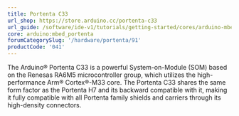 ```yaml
---
title: Portenta C33
url_shop: https://store.arduino.cc/portenta-c33
url_guide: /software/ide-v1/tutorials/getting-started/cores/arduino-mbed_portenta
core: arduino:mbed_portenta
forumCategorySlug: '/hardware/portenta/91'
productCode: '041'
---
```


The Arduino® Portenta C33 is a powerful System-on-Module (SOM) based on the Renesas RA6M5 microcontroller group, which utilizes the high-performance Arm® Cortex®-M33 core. The Portenta C33 shares the same form factor as the Portenta H7 and its backward compatible with it, making it fully compatible with all Portenta family shields and carriers through its high-density connectors.